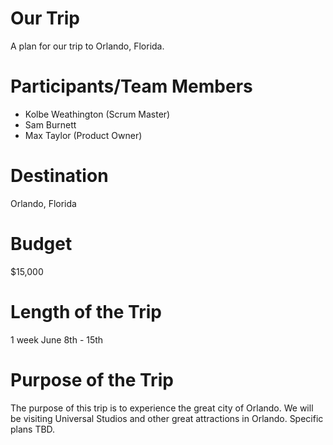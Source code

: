 # Our Trip
A plan for our trip to Orlando, Florida.

# Participants/Team Members
* Kolbe Weathington (Scrum Master)
* Sam Burnett 
* Max Taylor (Product Owner)

# Destination
Orlando, Florida

# Budget
$15,000

# Length of the Trip
1 week June 8th - 15th

# Purpose of the Trip
The purpose of this trip is to experience the great city of Orlando. We will be visiting Universal Studios and other great attractions in Orlando. Specific plans TBD.
